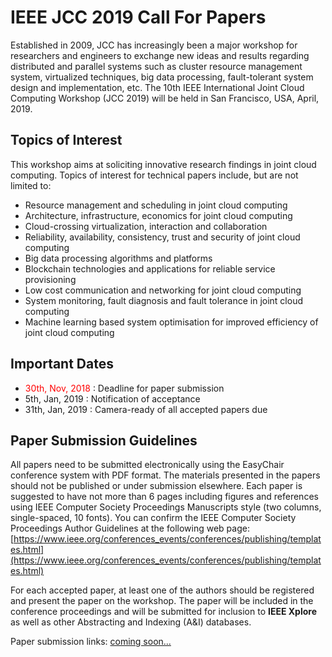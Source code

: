 # IEEE JCC 2019 Call For Papers

Established in 2009, JCC has increasingly been a major workshop for researchers and engineers to exchange 
new ideas and results regarding distributed and parallel systems such as cluster resource management system, 
virtualized techniques, big data processing, fault-tolerant system design and implementation, etc.
The 10th IEEE International Joint Cloud Computing Workshop (JCC 2019)
will be held in San Francisco, USA, April, 2019. 



## Topics of Interest

This workshop aims at soliciting innovative research findings in joint
cloud computing. Topics of interest for technical papers include, but
are not limited to: 

* Resource management and scheduling in joint cloud computing
* Architecture, infrastructure, economics for joint cloud computing
* Cloud-crossing virtualization, interaction and collaboration
* Reliability, availability, consistency, trust and security of joint cloud computing 
* Big data processing algorithms and platforms
* Blockchain technologies and applications for reliable service provisioning
* Low cost communication and networking for joint cloud computing
* System monitoring, fault diagnosis and fault tolerance in joint cloud computing
* Machine learning based system optimisation for improved efficiency of joint cloud computing

## Important Dates

* <font color="red">  30th, Nov, 2018 </font>: Deadline for paper submission 
* 5th, Jan, 2019 : Notification of acceptance 
* 31th, Jan, 2019 : Camera-ready of all accepted papers due 

## Paper Submission Guidelines

All papers need to be submitted electronically using the EasyChair
conference system with PDF format. The materials presented in the papers
should not be published or under submission elsewhere. Each paper is
suggested to have not more than 6 pages including figures and references using
IEEE Computer Society Proceedings Manuscripts style (two columns,
single-spaced, 10 fonts). You can confirm the IEEE Computer Society
Proceedings Author Guidelines at the following web page:
[https://www.ieee.org/conferences_events/conferences/publishing/templates.html](https://www.ieee.org/conferences_events/conferences/publishing/templates.html)

For each accepted paper, at least one of the authors should be
registered and present the paper on the workshop. The paper will be
included in the conference proceedings and will be submitted for
inclusion to **IEEE Xplore** as well as other Abstracting and Indexing (A&I)
databases.

Paper submission links: 
[coming soon...](https://jointcloud.github.io/jcc2019/cfp)
